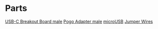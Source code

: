 # Parts

[USB-C Breakout Board male](https://www.aliexpress.com/i/4000026719770.html)
[Pogo Adapter male](https://www.aliexpress.com/item/33055165638.html)
[microUSB](https://www.aliexpress.com/item/32827910858.html)
[Jumper Wires](https://www.aliexpress.com/item/4000099476548.html)

